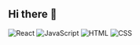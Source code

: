 ## Hi there 👋
![React](https://img.shields.io/badge/-React-20232A?style=for-the-badge&logo=react)
![JavaScript](https://img.shields.io/badge/-JavaScript-F7DF1E?style=for-the-badge&logo=javascript&logoColor=black)
![HTML](https://img.shields.io/badge/-HTML5-E34F26?style=for-the-badge&logo=html5&logoColor=white)
![CSS](https://img.shields.io/badge/-CSS3-1572B6?style=for-the-badge&logo=css3)

<!--
**fayzullojonl7/fayzullojonl7** is a ✨ _special_ ✨ repository because its `README.md` (this file) appears on your GitHub profile.

Here are some ideas to get you started:

-## 👋 About Me

Hi, I'm **Fayzullo** — an aspiring frontend developer with a passion for clean UI and modern web tech. Currently learning and building every day.

## 🛠 Skills


- JavaScript (React)
- HTML, CSS, Tailwind CSS
- C++ basics
- CRUD apps, modals, forms

## 🚀 Projects
![React](https://img.shields.io/badge/-React-20232A?style=for-the-badge&logo=react)
![JavaScript](https://img.shields.io/badge/-JavaScript-F7DF1E?style=for-the-badge&logo=javascript&logoColor=black)
![HTML](https://img.shields.io/badge/-HTML5-E34F26?style=for-the-badge&logo=html5&logoColor=white)
![CSS](https://img.shields.io/badge/-CSS3-1572B6?style=for-the-badge&logo=css3)

- **User Management App** – React + Ant Design CRUD UI  
  [Repo coming soon]

- **Fayz.Posters** – Auto-themed poster shop  
  [Instagram](https://instagram.com/fayz.posters)

## 🌐 Links

- [Instagram](https://instagram.com/fayz.posters)
- Email: `yourname@email.com`

## 🎯 Goals

- Get hired before September 2025
- Build a strong online business
- Grow as a developer and creator

---

Let’s build something great. 🚀

